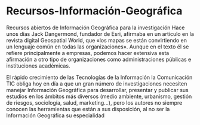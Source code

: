 # Recursos-Información-Geográfica
Recursos abiertos de Información Geográfica para la investigación
Hace unos días Jack Dangermond, fundador de Esri, afirmaba en un artículo en la revista digital Geospatial World, que «los mapas se están convirtiendo en un lenguaje común en todas las organizaciones». Aunque en el texto él se refiere principalmente a empresas, podemos hacer extensiva esta afirmación a otro tipo de organizaciones como administraciones públicas e instituciones académicas.

El rápido crecimiento de las Tecnologías de la Información la Comunicación TIC obliga hoy en día a que un gran número de investigaciones necesiten manejar Información Geográfica para desarrollar, presentar y publicar sus estudios en los ámbitos más diversos (medio ambiente, urbanismo, gestión de riesgos, sociología, salud, marketing…), pero los autores no siempre conocen las herramientas que están a sus disposición, al no ser la Información Geográfica su especialidad
